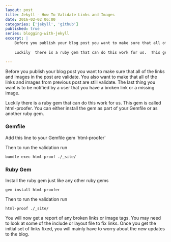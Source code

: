 ```yaml
---
layout: post
title: Jekyll - How To Validate Links and Images
date: 2016-02-02 06:00
categories: ['jekyll', 'github']
published: true
series: blogging-with-jekyll 
excerpt: |
    Before you publish your blog post you want to make sure that all of the links and images in the post are validate.  You also want to make that all of the links and images from previous post are still validate.  The last thing you want is to be notified by a user that you have a broken link or a missing image.  
    
    Luckily  there is a ruby gem that can do this work for us.  This gem is called html-proofer.

---
```


Before you publish your blog post you want to make sure that all of the links and images in the post are validate.  You also want to make that all of the links and images from previous post are still validate.  The last thing you want is to be notified by a user that you have a broken link or a missing image.  

Luckily  there is a ruby gem that can do this work for us.  This gem is called html-proofer.   You can either install the gem as part of your Gemfile or as another ruby gem. 

### Gemfile 

Add this line to your Gemfile
	gem 'html-proofer'
	
Then to run the validation run 

	bundle exec html-proof ./_site/
	
### Ruby Gem 

Install the ruby gem just like any other ruby gems 

	gem install html-proofer 
	
Then to run the validation run 

	html-proof ./_site/
	
You will now get a report of any broken links or image tags.  You may need to look at some of the include or  layout file to fix links.  Once you get the initial set of links fixed, you will mainly have to worry about the new updates to the blog.